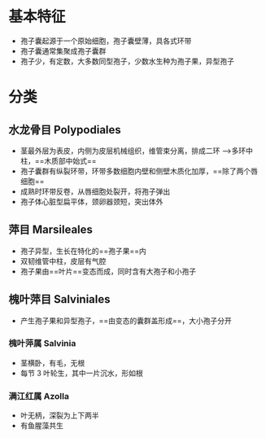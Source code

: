 # 基本特征
- 孢子囊起源于一个原始细胞，孢子囊壁薄，具各式环带
- 孢子囊通常集聚成孢子囊群
- 孢子少，有定数，大多数同型孢子，少数水生种为孢子果，异型孢子
# 分类
## 水龙骨目 Polypodiales
 - 茎最外层为表皮，内侧为皮层机械组织，维管束分离，排成二环 -->多环中柱，==木质部中始式==
 - 孢子囊群有纵裂环带，环带多数细胞内壁和侧壁木质化加厚，==除了两个唇细胞==
 - 成熟时环带反卷，从唇细胞处裂开，将孢子弹出
 - 孢子体心脏型扁平体，颈卵器颈短，突出体外
## 萍目 Marsileales
- 孢子异型，生长在特化的==孢子果==内
- 双韧维管中柱，皮层有气腔
- 孢子果由==叶片==变态而成，同时含有大孢子和小孢子
## 槐叶萍目 Salviniales
- 产生孢子果和异型孢子，==由变态的囊群盖形成==，大小孢子分开
### 槐叶萍属 Salvinia
- 茎横卧，有毛，无根
- 每节 3 叶轮生，其中一片沉水，形如根
### 满江红属 Azolla
- 叶无柄，深裂为上下两半
- 有鱼腥藻共生